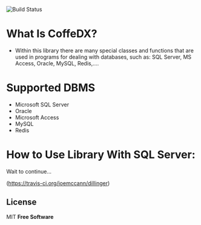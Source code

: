 
![Build Status](https://travis-ci.org/joemccann/dillinger.svg?branch=master)
# What Is CoffeDX?
- Within this library there are many special classes and functions that are used in programs for dealing with databases, such as: SQL Server, MS Access, Oracle, MySQL, Redis,....
# Supported DBMS
- Microsoft SQL Server
- Oracle
- Microsoft Access
- MySQL
- Redis

# How to Use Library With SQL Server:

Wait to continue...


(https://travis-ci.org/joemccann/dillinger)

## License
MIT
**Free Software**

